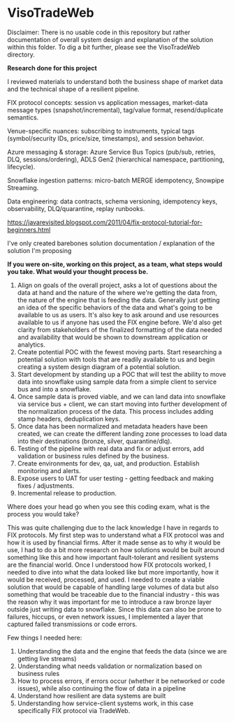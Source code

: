 # VisoTradeWeb

Disclaimer: There is no usable code in this repository but rather documentation of overall system design and explanation of the solution within this folder. To dig a bit further, please see the VisoTradeWeb directory.

**Research done for this project**

I reviewed materials to understand both the business shape of market data and the technical shape of a resilient pipeline.

FIX protocol concepts: session vs application messages, market-data message types (snapshot/incremental), tag/value format, resend/duplicate semantics.

Venue-specific nuances: subscribing to instruments, typical tags (symbol/security IDs, price/size, timestamps), and session behavior.

Azure messaging & storage: Azure Service Bus Topics (pub/sub, retries, DLQ, sessions/ordering), ADLS Gen2 (hierarchical namespace, partitioning, lifecycle).

Snowflake ingestion patterns: micro-batch MERGE idempotency, Snowpipe Streaming.

Data engineering: data contracts, schema versioning, idempotency keys, observability, DLQ/quarantine, replay runbooks.

https://javarevisited.blogspot.com/2011/04/fix-protocol-tutorial-for-beginners.html

I've only created barebones solution documentation / explanation of the solution I'm proposing

**If you were on-site, working on this project, as a team, what steps would you take. What would your thought process be.**

1. Align on goals of the overall project, asks a lot of questions about the data at hand and the nature of the where we're getting the data from, the nature of the engine that is feeding the data. Generally just getting an idea of the specific behaviors of the data and what's going to be available to us as users. It's also key to ask around and use resources available to us if anyone has used the FIX engine before. We'd also get clarity from stakeholders of the finalized formatting of the data needed and availability that would be shown to downstream application or analytics.
2. Create potential POC with the fewest moving parts. Start researching a potential solution with tools that are readily available to us and begin creating a system design diagram of a potential solution.
3. Start development by standing up a POC that will test the ability to move data into snowflake using sample data from a simple client to service bus and into a snowflake.
4. Once sample data is proved viable, and we can land data into snowflake via service bus + client, we can start moving into further development of the normalization process of the data. This process includes adding stamp headers, deduplication keys.
5. Once data has been normalized and metadata headers have been created, we can create the different landing zone processes to load data into their destinations (bronze, silver, quarantine/dlq).
6. Testing of the pipeline with real data and fix or adjust errors, add validation or business rules defined by the business.
7. Create environments for dev, qa, uat, and production. Establish monitoring and alerts.
8. Expose users to UAT for user testing - getting feedback and making fixes / adjustments.
9. Incremental release to production.

Where does your head go when you see this coding exam, what is the process you would take?

This was quite challenging due to the lack knowledge I have in regards to FIX protocols. My first step was to understand what a FIX protocol was and how it is used by financial firms.
After it made sense as to why it would be use, I had to do a bit more research on how solutions would be built around something like this and how important fault-tolerant and resilient systems are the financial world. 
Once I understood how FIX protocols worked, I needed to dive into what the data looked like but more importantly, how it would be received, processed, and used. I needed to create a viable solution that would be capable of handling large volumes of data but also something that would be traceable due to the financial industry - this was the reason why it was important for me to introduce a raw bronze layer outside just writing data to snowflake. Since this data can also be prone to failures, hiccups, or even network issues, I implemented a layer that captured failed transmissions or code errors. 

Few things I needed here:
1. Understanding the data and the engine that feeds the data (since we are getting live streams)
2. Understanding what needs validation or normalization based on business rules
3. How to process errors, if errors occur (whether it be networked or code issues), while also continuing the flow of data in a pipeline
4. Understand how resilient are data systems are built
5. Understanding how service-client systems work, in this case specifically FIX protocol via TradeWeb.
